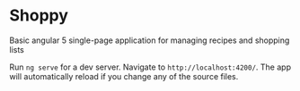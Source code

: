 # Shoppy

Basic angular 5 single-page application for managing recipes and shopping lists

Run `ng serve` for a dev server. Navigate to `http://localhost:4200/`. The app will automatically reload if you change any of the source files.
